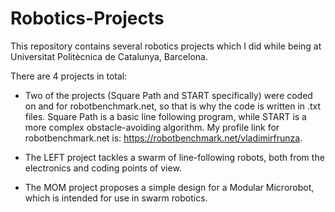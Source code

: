 # Robotics-Projects
This repository contains several robotics projects which I did while being at Universitat Politècnica de Catalunya, Barcelona. 

There are 4 projects in total:

- Two of the projects (Square Path and START specifically) were coded on and for robotbenchmark.net, so that is why the code is written in .txt files. Square Path is a basic line following program, while START is a more complex obstacle-avoiding algorithm. My profile link for robotbenchmark.net is: https://robotbenchmark.net/vladimirfrunza.
  
- The LEFT project tackles a swarm of line-following robots, both from the electronics and coding points of view.
  
- The MOM project proposes a simple design for a Modular Microrobot, which is intended for use in swarm robotics.
